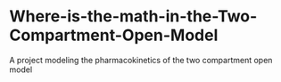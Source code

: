 # Where-is-the-math-in-the-Two-Compartment-Open-Model
A project modeling the pharmacokinetics of the two compartment open model
